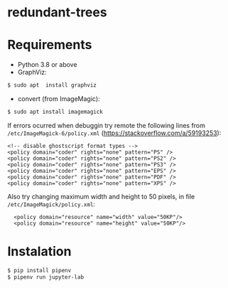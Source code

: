 # redundant-trees


# Requirements
- Python 3.8 or above
- GraphViz:
```bash
$ sudo apt  install graphviz
```
- convert (from ImageMagic):
```bash
$ sudo apt install imagemagick
```

If errors ocurred when debuggin try remote the following lines from 
`/etc/ImageMagick-6/policy.xml` (https://stackoverflow.com/a/59193253):
```
<!-- disable ghostscript format types -->
<policy domain="coder" rights="none" pattern="PS" />
<policy domain="coder" rights="none" pattern="PS2" />
<policy domain="coder" rights="none" pattern="PS3" />
<policy domain="coder" rights="none" pattern="EPS" />
<policy domain="coder" rights="none" pattern="PDF" />
<policy domain="coder" rights="none" pattern="XPS" />

```
Also try changing maximum width and height to 50 pixels, in file `/etc/ImageMagick/policy.xml`:
```
  <policy domain="resource" name="width" value="50KP"/>
  <policy domain="resource" name="height" value="50KP"/>
```




# Instalation
```bash
$ pip install pipenv
$ pipenv run jupyter-lab
```
